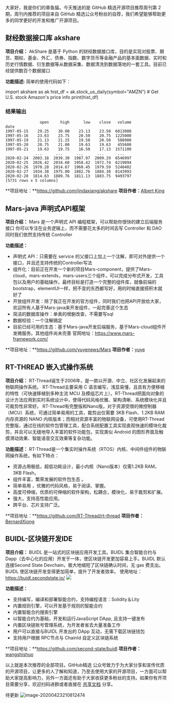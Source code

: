 大家好，我是你们的章鱼猫。今天推送的是 GitHub 精选开源项目推荐周刊第 2 期，周刊内推荐的项目来自 GitHub 精选公众号粉丝的自荐，我们希望能够帮助更多的同学更好的开发和推广开源项目。

## 财经数据接口库 akshare
**项目介绍：**
AkShare 是基于 Python 的财经数据接口库，目的是实现对股票、期货、期权、基金、外汇、债券、指数、数字货币等金融产品的基本面数据、实时和历史行情数据、衍生数据等从数据采集、数据清洗到数据落地的一套工具。目前已经提供数百个数据接口

**功能描述:**
简单的使用代码如下：

import akshare as ak
hist_df = ak.stock_us_daily(symbol="AMZN")  # Get U.S. stock Amazon's price info
print(hist_df)

### 结果输出
```
               open     high      low    close   volume
date                                                   
1997-05-15    29.25    30.00    23.13    23.50  6013000
1997-05-16    23.63    23.75    20.50    20.75  1225000
1997-05-19    21.13    21.25    19.50    20.50   508900
1997-05-20    20.75    21.00    19.63    19.63   455600
1997-05-21    19.63    19.75    16.50    17.13  1571100
             ...      ...      ...      ...      ...
2020-02-24  2003.18  2039.30  1987.97  2009.29  6546997
2020-02-25  2026.42  2034.60  1958.42  1972.74  6219094
2020-02-26  1970.28  2014.67  1960.45  1979.59  5240402
2020-02-27  1934.38  1975.00  1882.76  1884.30  8143993
2020-02-28  1814.63  1889.76  1811.13  1883.75  9493797
[5731 rows x 5 columns]
```

**项目地址：**https://github.com/jindaxiang/akshare
**项目作者：**[Albert King](https://github.com/jindaxiang)

## Mars-java 声明式API框架
**项目介绍：**
Mars 是一个声明式 API 编程框架，可以帮助你很快的建立后端服务接口
你可以专注在业务逻辑上，而不需要花太多的时间去写 Controller 和 DAO
同时我们依然支持传统 Controller

**功能描述：**
* 声明式 API：只需要在 service 的父接口上加上一个注解，即可对外提供一个接口，并且还支持传统的Controller写法
* 组件化：目前正在开发一个新的项目Mars-component，提供了Mars-cloud，mars-extends，mars-users三个组件，可以完成分布式开发，工具包以及用户的基础操作，最终目标是打造一个完整的组件库，就像前端的bootstrap，elementUI一样，把不变的东西都写好，用的时候直接搭积木就好了
* 开放组件开发：除了我正在开发的官方组件，同时我们也把API开放给大家，欢迎所有人基于Mars-java来开发组件，一起完善这个生态
* 简洁的数据库操作：单表的增删改查，不需要写sql
* 数据校验：一个注解搞定
* 目前已经可用的生态：基于Mars-java开发后端服务，基于Mars-cloud组件开发微服务。其他组件尚未完善
官网地址：https://www.mars-framework.com/

**项目地址：**https://github.com/yuyenews/Mars
**项目作者：**[yuye](https://github.com/yuyenews)

## RT-THREAD 嵌入式操作系统
**项目介绍：**
RT-Thread诞生于2006年，是一款以开源、中立、社区化发展起来的物联网操作系统。 RT-Thread主要采用 C 语言编写，浅显易懂，且具有方便移植的特性（可快速移植到多种主流 MCU 及模组芯片上）。RT-Thread把面向对象的设计方法应用到实时系统设计中，使得代码风格优雅、架构清晰、系统模块化并且可裁剪性非常好。
RT-Thread有完整版和Nano版，对于资源受限的微控制器（MCU）系统，可通过简单易用的工具，裁剪出仅需要 3KB Flash、1.2KB RAM 内存资源的 NANO 内核版本；而相对资源丰富的物联网设备，可使用RT-Thread完整版，通过在线的软件包管理工具，配合系统配置工具实现直观快速的模块化裁剪，并且可以无缝地导入丰富的软件功能包，实现类似 Android 的图形界面及触摸滑动效果、智能语音交互效果等复杂功能。

**功能描述：**
RT-Thread是一个集实时操作系统（RTOS）内核、中间件组件的物联网操作系统，有如下特点：
* 资源占用极低，超低功耗设计，最小内核（Nano版本）仅需1.2KB RAM，3KB Flash。
* 组件丰富，繁荣发展的软件包生态 。
* 简单易用 ，优雅的代码风格，易于阅读、掌握。
* 高度可伸缩，优质的可伸缩的软件架构，松耦合，模块化，易于裁剪和扩展。
* 强大，支持高性能应用。
* 跨平台、芯片支持广泛。

**项目地址：**https://github.com/RT-Thread/rt-thread
**项目作者：**[BernardXiong](https://github.com/RT-Thread/rt-thread)

## BUIDL-区块链开发IDE
**项目介绍：**
BUIDL 是一站式的区块链应用开发工具。BUIDL 集合智能合约与Dapp（去中心化的应用）开发于一体，使区块链开发更加容易上手。BUIDL 默认连接Second State Devchain，极大地缩短了区块链确认时间，无 gas 费支出。
BUIDL 使区块链开发变得更加简单，提升了开发者效率。
使用地址：https://buidl.secondstate.io/
![](https://cdn.nlark.com/yuque/0/2020/png/1385017/1588736874591-6b7c00de-54b5-46f0-9f07-3b9b5191869c.png)

**功能描述：**
* 支持编写，编译和部署智能合约，支持编程语言：Solidity＆Lity
* 内置规则引擎，可以开发基于规则的智能合约
* 内置智能合约搜索引擎
* 以智能合约为基础，开发和运行JavaScript DApp, 且支持一键发布
* 内置区块链账号管理系统，为开发者省去大量准备工作
* 用户可以直接与BUIDL 开发出的 DApp 互动，无需下载区块链钱包
* 支持用户根据 RPC节点与 ChainId 自定义区块链系统

**项目地址：**https://github.com/second-state/buidl
**项目作者：**[wangshishuo](https://github.com/wangshishuo)

以上就是本次推荐的全部项目。GitHub精选 公众号致力于为大家分享和宣传优质的开源项目，让更多的人了解和知道，乃至去使用大家的开源项目，一方面可以帮助大家提高影响力，另外一方面还有助于大家收获更多粉丝的支持。如果你有开项目需要分享，欢迎扫码进群或者直接在 [共享文档](https://www.yuque.com/g/loonggg/febxd7/wvs0z6/collaborator/join?token=bVhhgBw5Rw0xM0Qj) 分享。

待更新 ![image-20200423210812474](https://7465-test-3c9b5e-1-1301419220.tcb.qcloud.la/mac_github_images/compress_image-20200423210812474.png)
